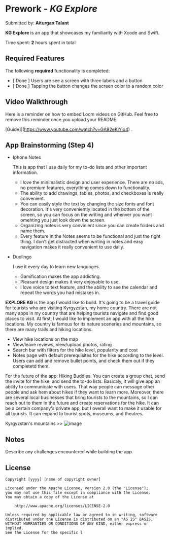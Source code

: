 # Prework - *KG Explore*

Submitted by: **Aiturgan Talant**

**KG Explore** is an app that showcases my familiarity with Xcode and Swift.

Time spent: **2** hours spent in total

## Required Features

The following **required** functionality is completed:

- [ Done ] Users are see a screen with three labels and a button
- [ Done ] Tapping the button changes the screen color to a random color
 
## Video Walkthrough

Here is a reminder on how to embed Loom videos on GitHub. Feel free to remove this reminder once you upload your README. 

[Guide]](https://www.youtube.com/watch?v=GA92eKlYio4) .

## App Brainstorming (Step 4)

- Iphone Notes

  This is app that I use daily for my to-do lists and other important information.
    - I love the minimalistic design and user experience. There are no ads, no premium features, everything comes down to functionality.
    - The ability to add drawings, tables, photos, and checkboxes is really convenient.
    - You can easily style the text by changing the size fonts and font decoration. It's very conveniently located in the bottom of the screen, so you can focus on the writing and whenver you want omehting you just look down the screen.
    - Organizing notes is very convinient since you can create folders and name them.
    - Every feature in the Notes seems to be functional and just the right thing. I don't get distracted when writing in notes and easy navigation makes it really convenient to use daily.

- Duolingo

  I use it every day to learn new languages.
  - Gamification makes the app addicting.
  - Pleasant design makes it very enjoyable to use.
  - I love voice to text feature, and the ability to see the calendar and repeat the words you had mistakes in. 

 **EXPLORE KG** is the app I would like to build. It's going to be a travel guide for tourists who are visiting Kyrgyzstan, my home country. There are not many apps in my country that are helping tourists navigate and find good places to visit. At first, I would like to implement an app with all the hike locations. My country is famous for its nature sceneries and mountains, so there are many trails and hiking locations.
  - View hike locations on the map
  - View/leave reviews, view/upload photos, rating
  - Search bar with filters for the hike level, popularity and cost
  - Notes page with default prerequisites for the hike according to the level. Users can add and remove bullet points, and check them out if they completetd them.

For the future of the app: Hiking Buddies. You can create a group chat, send the invite for the hike, and send the to-do lists. Basicaly, it will give app an ability to communicate with users. That way people can message other people and ask hem about hikes if they want to learn more. Moreover, there are several local businesses that bring tourists to the mountains, so I can reach out to them in the future and create reservations for the hike. It can be a certain company's private app, but I overall want to make it usable for all tourists. It can expand to tourist spots, museums, and theatres. 
  
Kyrgyzstan's mountains >> 
![image](https://github.com/bktfuture/CodePath-IOS-Dev/assets/86029622/14044df6-560a-43a3-b156-579b721f8282)




## Notes

Describe any challenges encountered while building the app.

## License

    Copyright [yyyy] [name of copyright owner]

    Licensed under the Apache License, Version 2.0 (the "License");
    you may not use this file except in compliance with the License.
    You may obtain a copy of the License at

        http://www.apache.org/licenses/LICENSE-2.0

    Unless required by applicable law or agreed to in writing, software
    distributed under the License is distributed on an "AS IS" BASIS,
    WITHOUT WARRANTIES OR CONDITIONS OF ANY KIND, either express or implied.
    See the License for the specific l
